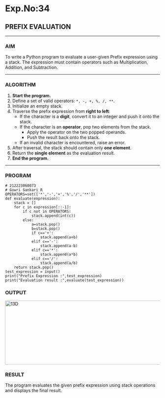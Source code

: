 # Exp.No:34  
## PREFIX EVALUATION

---

### AIM  
To write a Python program to evaluate a user-given Prefix expression using a stack. The expression must contain operators such as Multiplication, Addition, and Subtraction.

---

### ALGORITHM

1. **Start the program.**
2. Define a set of valid operators: `*, -, +, %, /, **`.
3. Initialize an empty stack.
4. Traverse the prefix expression from **right to left**:
   - If the character is a **digit**, convert it to an integer and push it onto the stack.
   - If the character is an **operator**, pop two elements from the stack.
     - Apply the operator on the two popped operands.
     - Push the result back onto the stack.
   - If an invalid character is encountered, raise an error.
5. After traversal, the stack should contain only **one element**.
6. Return the **single element** as the evaluation result.
7. **End the program.**

---

### PROGRAM

```
# 212223060073
# Gowri Sankari R
OPERATORS=set(['*','-','+','%','/','**']) 
def evaluate(expression):
	stack = []
	for c in expression[::-1]:
	    if c not in OPERATORS:
	        stack.append(int(c))
	    else:
	        a=stack.pop()
	        b=stack.pop()
	        if c=='+':
	            stack.append(a+b)
	        elif c=='-':
	            stack.append(a-b)
	        elif c=='*':
	            stack.append(a*b)
	        elif c=='/':
	            stack.append(a/b)
	return stack.pop()
test_expression = input()
print("Prefix Expression :",test_expression)
print("Evaluation result :",evaluate(test_expression))
```


### OUTPUT
<img width="1173" height="208" alt="13D" src="https://github.com/user-attachments/assets/bec35e70-01ac-4539-8c79-31bf5dc9c483" />

### RESULT
The program evaluates the given prefix expression using stack operations and displays the final result.
